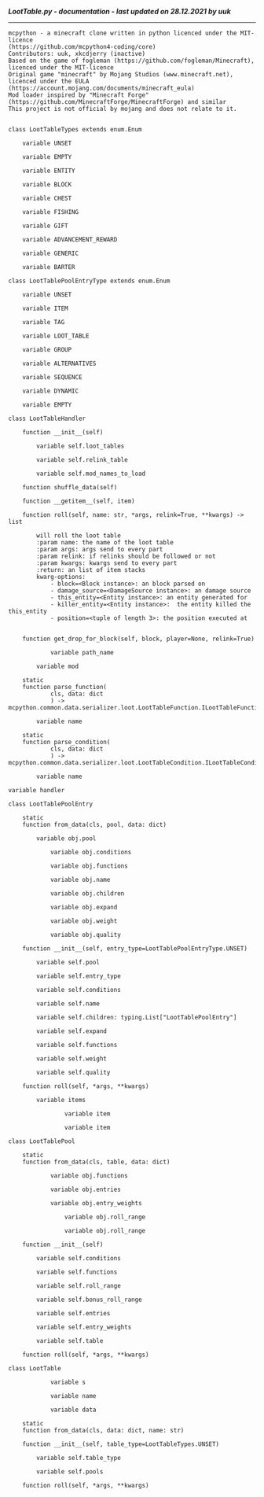 ***LootTable.py - documentation - last updated on 28.12.2021 by uuk***
___

    mcpython - a minecraft clone written in python licenced under the MIT-licence 
    (https://github.com/mcpython4-coding/core)
    Contributors: uuk, xkcdjerry (inactive)
    Based on the game of fogleman (https://github.com/fogleman/Minecraft), licenced under the MIT-licence
    Original game "minecraft" by Mojang Studios (www.minecraft.net), licenced under the EULA
    (https://account.mojang.com/documents/minecraft_eula)
    Mod loader inspired by "Minecraft Forge" (https://github.com/MinecraftForge/MinecraftForge) and similar
    This project is not official by mojang and does not relate to it.


    class LootTableTypes extends enum.Enum

        variable UNSET

        variable EMPTY

        variable ENTITY

        variable BLOCK

        variable CHEST

        variable FISHING

        variable GIFT

        variable ADVANCEMENT_REWARD

        variable GENERIC

        variable BARTER

    class LootTablePoolEntryType extends enum.Enum

        variable UNSET

        variable ITEM

        variable TAG

        variable LOOT_TABLE

        variable GROUP

        variable ALTERNATIVES

        variable SEQUENCE

        variable DYNAMIC

        variable EMPTY

    class LootTableHandler

        function __init__(self)

            variable self.loot_tables

            variable self.relink_table

            variable self.mod_names_to_load

        function shuffle_data(self)

        function __getitem__(self, item)

        function roll(self, name: str, *args, relink=True, **kwargs) -> list
            
            will roll the loot table
            :param name: the name of the loot table
            :param args: args send to every part
            :param relink: if relinks should be followed or not
            :param kwargs: kwargs send to every part
            :return: an list of item stacks
            kwarg-options:
                - block=<Block instance>: an block parsed on
                - damage_source=<DamageSource instance>: an damage source
                - this_entity=<Entity instance>: an entity generated for
                - killer_entity=<Entity instance>:  the entity killed the this_entity
                - position=<tuple of length 3>: the position executed at


        function get_drop_for_block(self, block, player=None, relink=True)

                variable path_name

            variable mod

        static
        function parse_function(
                cls, data: dict
                ) -> mcpython.common.data.serializer.loot.LootTableFunction.ILootTableFunction:

            variable name

        static
        function parse_condition(
                cls, data: dict
                ) -> mcpython.common.data.serializer.loot.LootTableCondition.ILootTableCondition:

            variable name

    variable handler

    class LootTablePoolEntry

        static
        function from_data(cls, pool, data: dict)

            variable obj.pool

                variable obj.conditions

                variable obj.functions

                variable obj.name

                variable obj.children

                variable obj.expand

                variable obj.weight

                variable obj.quality

        function __init__(self, entry_type=LootTablePoolEntryType.UNSET)

            variable self.pool

            variable self.entry_type

            variable self.conditions

            variable self.name

            variable self.children: typing.List["LootTablePoolEntry"]

            variable self.expand

            variable self.functions

            variable self.weight

            variable self.quality

        function roll(self, *args, **kwargs)

            variable items

                    variable item

                    variable item

    class LootTablePool

        static
        function from_data(cls, table, data: dict)

                variable obj.functions

                variable obj.entries

                variable obj.entry_weights

                    variable obj.roll_range

                    variable obj.roll_range

        function __init__(self)

            variable self.conditions

            variable self.functions

            variable self.roll_range

            variable self.bonus_roll_range

            variable self.entries

            variable self.entry_weights

            variable self.table

        function roll(self, *args, **kwargs)

    class LootTable

                variable s

                variable name

                variable data

        static
        function from_data(cls, data: dict, name: str)

        function __init__(self, table_type=LootTableTypes.UNSET)

            variable self.table_type

            variable self.pools

        function roll(self, *args, **kwargs)